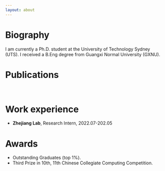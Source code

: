 ```yaml
---
layout: about 
---
```


# Biography
I am currently a Ph.D. student at the University of Technology Sydney (UTS). I received a B.Eng degree from Guangxi Normal University (GXNU).
<br/>

# Publications
<br/>

# Work experience
 * **Zhejiang Lab**, Research Intern, 2022.07-202.05

# Awards
 * Outstanding Graduates (top 1%).
 * Third Prize in 10th, 11th Chinese Collegiate Computing Competition.

